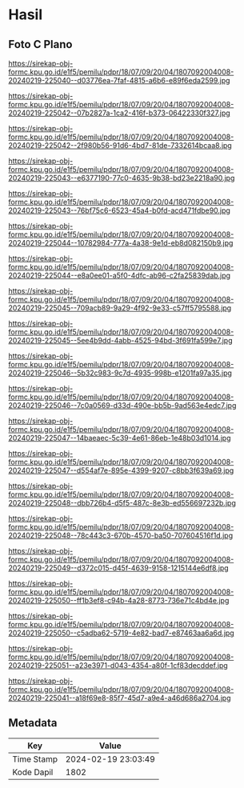# Hasil

## Foto C Plano

https://sirekap-obj-formc.kpu.go.id/e1f5/pemilu/pdpr/18/07/09/20/04/1807092004008-20240219-225040--d03776ea-7faf-4815-a6b6-e89f6eda2599.jpg

https://sirekap-obj-formc.kpu.go.id/e1f5/pemilu/pdpr/18/07/09/20/04/1807092004008-20240219-225042--07b2827a-1ca2-416f-b373-06422330f327.jpg

https://sirekap-obj-formc.kpu.go.id/e1f5/pemilu/pdpr/18/07/09/20/04/1807092004008-20240219-225042--2f980b56-91d6-4bd7-81de-7332614bcaa8.jpg

https://sirekap-obj-formc.kpu.go.id/e1f5/pemilu/pdpr/18/07/09/20/04/1807092004008-20240219-225043--e6377190-77c0-4635-9b38-bd23e2218a90.jpg

https://sirekap-obj-formc.kpu.go.id/e1f5/pemilu/pdpr/18/07/09/20/04/1807092004008-20240219-225043--76bf75c6-6523-45a4-b0fd-acd471fdbe90.jpg

https://sirekap-obj-formc.kpu.go.id/e1f5/pemilu/pdpr/18/07/09/20/04/1807092004008-20240219-225044--10782984-777a-4a38-9e1d-eb8d082150b9.jpg

https://sirekap-obj-formc.kpu.go.id/e1f5/pemilu/pdpr/18/07/09/20/04/1807092004008-20240219-225044--e8a0ee01-a5f0-4dfc-ab96-c2fa25839dab.jpg

https://sirekap-obj-formc.kpu.go.id/e1f5/pemilu/pdpr/18/07/09/20/04/1807092004008-20240219-225045--709acb89-9a29-4f92-9e33-c57ff5795588.jpg

https://sirekap-obj-formc.kpu.go.id/e1f5/pemilu/pdpr/18/07/09/20/04/1807092004008-20240219-225045--5ee4b9dd-4abb-4525-94bd-3f691fa599e7.jpg

https://sirekap-obj-formc.kpu.go.id/e1f5/pemilu/pdpr/18/07/09/20/04/1807092004008-20240219-225046--5b32c983-9c7d-4935-998b-e1201fa97a35.jpg

https://sirekap-obj-formc.kpu.go.id/e1f5/pemilu/pdpr/18/07/09/20/04/1807092004008-20240219-225046--7c0a0569-d33d-490e-bb5b-9ad563e4edc7.jpg

https://sirekap-obj-formc.kpu.go.id/e1f5/pemilu/pdpr/18/07/09/20/04/1807092004008-20240219-225047--14baeaec-5c39-4e61-86eb-1e48b03d1014.jpg

https://sirekap-obj-formc.kpu.go.id/e1f5/pemilu/pdpr/18/07/09/20/04/1807092004008-20240219-225047--d554af7e-895e-4399-9207-c8bb3f639a69.jpg

https://sirekap-obj-formc.kpu.go.id/e1f5/pemilu/pdpr/18/07/09/20/04/1807092004008-20240219-225048--dbb726b4-d5f5-487c-8e3b-ed556697232b.jpg

https://sirekap-obj-formc.kpu.go.id/e1f5/pemilu/pdpr/18/07/09/20/04/1807092004008-20240219-225048--78c443c3-670b-4570-ba50-707604516f1d.jpg

https://sirekap-obj-formc.kpu.go.id/e1f5/pemilu/pdpr/18/07/09/20/04/1807092004008-20240219-225049--d372c015-d45f-4639-9158-1215144e6df8.jpg

https://sirekap-obj-formc.kpu.go.id/e1f5/pemilu/pdpr/18/07/09/20/04/1807092004008-20240219-225050--ff1b3ef8-c94b-4a28-8773-736e71c4bd4e.jpg

https://sirekap-obj-formc.kpu.go.id/e1f5/pemilu/pdpr/18/07/09/20/04/1807092004008-20240219-225050--c5adba62-5719-4e82-bad7-e87463aa6a6d.jpg

https://sirekap-obj-formc.kpu.go.id/e1f5/pemilu/pdpr/18/07/09/20/04/1807092004008-20240219-225051--a23e3971-d043-4354-a80f-1cf83decddef.jpg

https://sirekap-obj-formc.kpu.go.id/e1f5/pemilu/pdpr/18/07/09/20/04/1807092004008-20240219-225041--a18f69e8-85f7-45d7-a9e4-a46d686a2704.jpg


## Metadata

| Key        | Value               |
| ---------- | ------------------- |
| Time Stamp | 2024-02-19 23:03:49 |
| Kode Dapil | 1802                |



